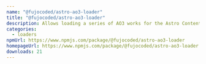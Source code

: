 ```yaml
---
name: "@fujocoded/astro-ao3-loader"
title: "@fujocoded/astro-ao3-loader"
description: Allows loading a series of AO3 works for the Astro Content Layer
categories:
  - loaders
npmUrl: https://www.npmjs.com/package/@fujocoded/astro-ao3-loader
homepageUrl: https://www.npmjs.com/package/@fujocoded/astro-ao3-loader
downloads: 21
---
```

